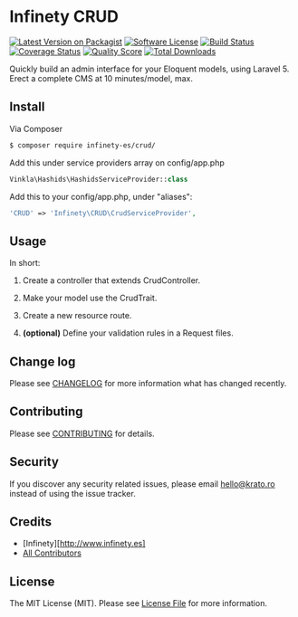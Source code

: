 # Infinety CRUD

[![Latest Version on Packagist](https://img.shields.io/packagist/v/krato/crud.svg?style=flat-square)](https://packagist.org/packages/krato/crud)
[![Software License](https://img.shields.io/badge/license-MIT-brightgreen.svg?style=flat-square)](LICENSE.md)
[![Build Status](https://img.shields.io/travis/krato/crud/master.svg?style=flat-square)](https://travis-ci.org/krato/crud)
[![Coverage Status](https://img.shields.io/scrutinizer/coverage/g/krato/crud.svg?style=flat-square)](https://scrutinizer-ci.com/g/krato/crud/code-structure)
[![Quality Score](https://img.shields.io/scrutinizer/g/krato/crud.svg?style=flat-square)](https://scrutinizer-ci.com/g/krato/crud)
[![Total Downloads](https://img.shields.io/packagist/dt/krato/crud.svg?style=flat-square)](https://packagist.org/packages/krato/crud)

Quickly build an admin interface for your Eloquent models, using Laravel 5. Erect a complete CMS at 10 minutes/model, max.

## Install

Via Composer

``` bash
$ composer require infinety-es/crud/
```

Add this under service providers array on config/app.php
```php
Vinkla\Hashids\HashidsServiceProvider::class
```

Add this to your config/app.php, under "aliases":

```php
'CRUD' => 'Infinety\CRUD\CrudServiceProvider',
```

## Usage

In short:

1. Create a controller that extends CrudController.

2. Make your model use the CrudTrait.

3. Create a new resource route.

4. **(optional)** Define your validation rules in a Request files.



## Change log

Please see [CHANGELOG](CHANGELOG.md) for more information what has changed recently.

## Contributing

Please see [CONTRIBUTING](CONTRIBUTING.md) for details.

## Security

If you discover any security related issues, please email hello@krato.ro instead of using the issue tracker.

## Credits

- [Infinety][http://www.infinety.es]
- [All Contributors][link-contributors]

## License

The MIT License (MIT). Please see [License File](LICENSE.md) for more information.

[ico-version]: https://img.shields.io/packagist/v/krato/crud.svg?style=flat-square
[ico-license]: https://img.shields.io/badge/license-MIT-brightgreen.svg?style=flat-square
[ico-travis]: https://img.shields.io/travis/krato/crud/master.svg?style=flat-square
[ico-scrutinizer]: https://img.shields.io/scrutinizer/coverage/g/krato/crud.svg?style=flat-square
[ico-code-quality]: https://img.shields.io/scrutinizer/g/krato/crud.svg?style=flat-square
[ico-downloads]: https://img.shields.io/packagist/dt/krato/crud.svg?style=flat-square

[link-packagist]: https://packagist.org/packages/krato/crud
[link-travis]: https://travis-ci.org/krato/crud
[link-scrutinizer]: https://scrutinizer-ci.com/g/krato/crud/code-structure
[link-code-quality]: https://scrutinizer-ci.com/g/krato/crud
[link-downloads]: https://packagist.org/packages/krato/crud
[link-author]: https://github.com/krato
[link-contributors]: ../../contributors
